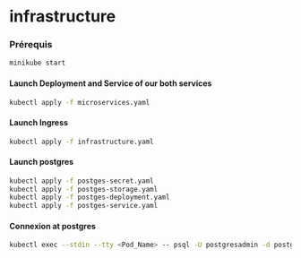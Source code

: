 # infrastructure

### Prérequis
```bash
minikube start
```

#### Launch Deployment and Service of our both services
```bash
kubectl apply -f microservices.yaml
```

#### Launch Ingress 
```bash
kubectl apply -f infrastructure.yaml
```

#### Launch postgres 

```bash 
kubectl apply -f postges-secret.yaml
kubectl apply -f postges-storage.yaml
kubectl apply -f postges-deployment.yaml
kubectl apply -f postges-service.yaml
```

#### Connexion at postgres 


```bash
kubectl exec --stdin --tty <Pod_Name> -- psql -U postgresadmin -d postgresdb -W
```
